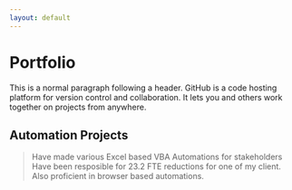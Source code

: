 ```yaml
---
layout: default
---
```



# Portfolio

This is a normal paragraph following a header. GitHub is a code hosting platform for version control and collaboration. It lets you and others work together on projects from anywhere.

## Automation Projects

> Have made various Excel based VBA Automations for stakeholders <br> 
> Have been resposible for 23.2 FTE reductions for one of my client. <br>
> Also proficient in browser based automations.

